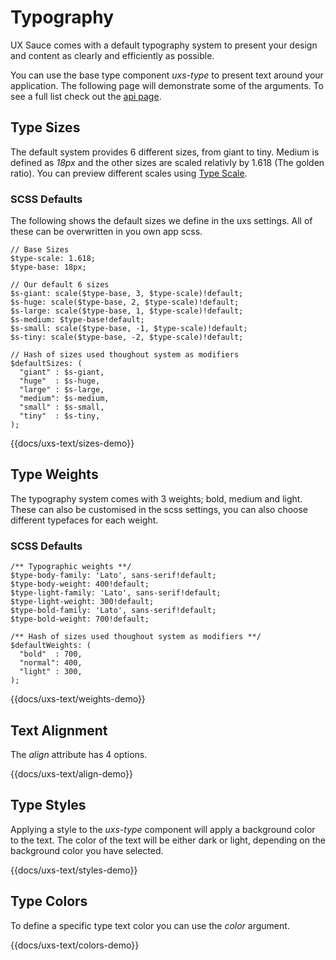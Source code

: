 # Typography

UX Sauce comes with a default typography system to present your design and content as clearly and efficiently as possible.

You can use the base type component _uxs-type_ to present text around your application. The following page will demonstrate some of the arguments. To see a full list check out the [api page](/docs/api/components/uxs-text).

## Type Sizes

The default system provides 6 different sizes, from giant to tiny. Medium is defined as _18px_ and the other sizes are scaled relativly by 1.618 (The golden ratio). You can preview different scales using [Type Scale](https://type-scale.com/).

### SCSS Defaults

The following shows the default sizes we define in the uxs settings. All of these can be overwritten in you own app scss.

    // Base Sizes
    $type-scale: 1.618;
    $type-base: 18px;

    // Our default 6 sizes
    $s-giant: scale($type-base, 3, $type-scale)!default;
    $s-huge: scale($type-base, 2, $type-scale)!default;
    $s-large: scale($type-base, 1, $type-scale)!default;
    $s-medium: $type-base!default;
    $s-small: scale($type-base, -1, $type-scale)!default;
    $s-tiny: scale($type-base, -2, $type-scale)!default;

    // Hash of sizes used thoughout system as modifiers
    $defaultSizes: (
      "giant" : $s-giant,
      "huge"  : $s-huge,
      "large" : $s-large,
      "medium": $s-medium,
      "small" : $s-small,
      "tiny"  : $s-tiny,
    );

{{docs/uxs-text/sizes-demo}}

## Type Weights

The typography system comes with 3 weights; bold, medium and light. These can also be customised in the scss settings, you can also choose different typefaces for each weight.

### SCSS Defaults

    /** Typographic weights **/
    $type-body-family: 'Lato', sans-serif!default;
    $type-body-weight: 400!default;
    $type-light-family: 'Lato', sans-serif!default;
    $type-light-weight: 300!default;
    $type-bold-family: 'Lato', sans-serif!default;
    $type-bold-weight: 700!default;

    /** Hash of sizes used thoughout system as modifiers **/
    $defaultWeights: (
      "bold"  : 700,
      "normal": 400,
      "light" : 300,
    );

{{docs/uxs-text/weights-demo}}

## Text Alignment

The _align_ attribute has 4 options.

{{docs/uxs-text/align-demo}}

## Type Styles

Applying a style to the _uxs-type_ component will apply a background color to the text. The color of the text will be either dark or light, depending on the background color you have selected.

{{docs/uxs-text/styles-demo}}

## Type Colors

To define a specific type text color you can use the _color_ argument.

{{docs/uxs-text/colors-demo}}

